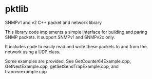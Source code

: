 # pktlib
SNMPv1 and v2 C++ packet and network library

This library code implements a simple interface for building and paring SNMP packets.  It support SNMPv1 and SNMPv2c only.

It includes code to easily read and write these packets to and from the network using a UDP class.

Some examples are provided.  See GetCounter64Example.cpp, GetNextExample.cpp, getSetSendTrapExample.cpp, and traprcvrexample.cpp

